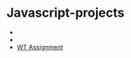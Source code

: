 # Javascript-projects
-
- 
- [WT Assignment](https://usagi24.github.io/Javascript-projects/WT-Assignment-main/WT-Assignment-main/)
